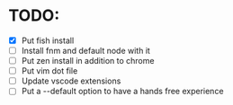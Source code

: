 # TODO:
-[x] Put fish install
-[ ] Install fnm and default node with it
-[ ] Put zen install in addition to chrome
-[ ] Put vim dot file 
-[ ] Update vscode extensions
-[ ] Put a --default option to have a hands free experience
